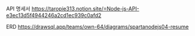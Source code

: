 API 명세서
https://taropie313.notion.site/=Node-js-API-e3ec13d5f4944246a2cd1ec939c0afd2

ERD
https://drawsql.app/teams/own-64/diagrams/spartanodejs04-resume
